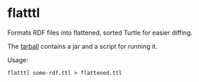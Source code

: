 # flatttl

Formats RDF files into flattened, sorted Turtle for easier diffing.

The [tarball](https://raw.githubusercontent.com/rybesh/flatttl/main/dist/flatttl.tgz) contains a jar and a script for running it.

Usage:
```
flatttl some-rdf.ttl > flattened.ttl
```
